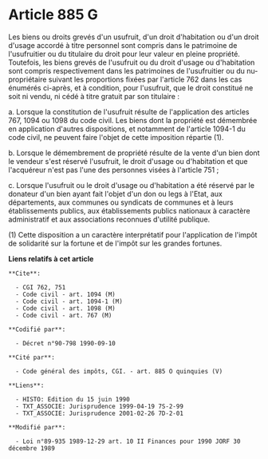 # Article 885 G

Les biens ou droits grevés d'un usufruit, d'un droit d'habitation ou d'un droit d'usage accordé à titre personnel sont
compris dans le patrimoine de l'usufruitier ou du titulaire du droit pour leur valeur en pleine propriété. Toutefois, les
biens grevés de l'usufruit ou du droit d'usage ou d'habitation sont compris respectivement dans les patrimoines de
l'usufruitier ou du nu-propriétaire suivant les proportions fixées par l'article 762 dans les cas énumérés ci-après, et à
condition, pour l'usufruit, que le droit constitué ne soit ni vendu, ni cédé à titre gratuit par son titulaire :

a. Lorsque la constitution de l'usufruit résulte de l'application des articles 767, 1094 ou 1098 du code civil. Les biens
dont la propriété est démembrée en application d'autres dispositions, et notamment de l'article 1094-1 du code civil, ne
peuvent faire l'objet de cette imposition répartie (1).

b. Lorsque le démembrement de propriété résulte de la vente d'un bien dont le vendeur s'est réservé l'usufruit, le droit
d'usage ou d'habitation et que l'acquéreur n'est pas l'une des personnes visées à l'article 751 ;

c. Lorsque l'usufruit ou le droit d'usage ou d'habitation a été réservé par le donateur d'un bien ayant fait l'objet d'un don
ou legs à l'Etat, aux départements, aux communes ou syndicats de communes et à leurs établissements publics, aux
établissements publics nationaux à caractère administratif et aux associations reconnues d'utilité publique.

(1) Cette disposition a un caractère interprétatif pour l'application de l'impôt de solidarité sur la fortune et de l'impôt
sur les grandes fortunes.

**Liens relatifs à cet article**

	**Cite**:

	  - CGI 762, 751
	  - Code civil - art. 1094 (M)
	  - Code civil - art. 1094-1 (M)
	  - Code civil - art. 1098 (M)
	  - Code civil - art. 767 (M)

	**Codifié par**:

	  - Décret n°90-798 1990-09-10

	**Cité par**:

	  - Code général des impôts, CGI. - art. 885 O quinquies (V)

	**Liens**:

	  - HISTO: Edition du 15 juin 1990
	  - TXT_ASSOCIE: Jurisprudence 1999-04-19 7S-2-99
	  - TXT_ASSOCIE: Jurisprudence 2001-02-26 7D-2-01

	**Modifié par**:

	  - Loi n°89-935 1989-12-29 art. 10 II Finances pour 1990 JORF 30 décembre 1989
